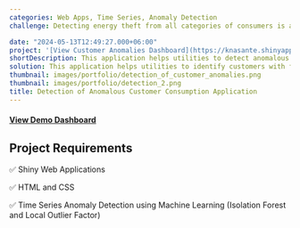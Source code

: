 ```yaml
---
categories: Web Apps, Time Series, Anomaly Detection
challenge: Detecting energy theft from all categories of consumers is a drain on the resources of utilities.

date: "2024-05-13T12:49:27.000+06:00"
project: '[View Customer Anomalies Dashboard](https://knasante.shinyapps.io/Customer_Consumption_Anomalies/)'
shortDescription: This application helps utilities to detect anomalous consumption of customers for prompt redress.
solution: This application helps utilities to identify customers with faulty metering and those possibly engaging in energy theft using machine learning. 
thumbnail: images/portfolio/detection_of_customer_anomalies.png
thumbnail: images/portfolio/detection_2.png
title: Detection of Anomalous Customer Consumption Application
---
```




#### [View Demo Dashboard](https://knasante.shinyapps.io/Customer_Consumption_Anomalies/)

## Project Requirements

✅ Shiny Web Applications

✅ HTML and CSS

✅  Time Series Anomaly Detection using Machine Learning (Isolation Forest and Local       Outlier Factor)




